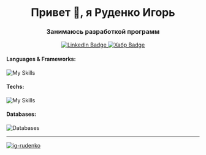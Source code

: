 <h1 align="center">Привет 👋, я Руденко Игорь</h1>
<h3 align="center">Занимаюсь разработкой программ</h3>

<div id="badges" align="center">
  <a href="https://www.linkedin.com/in/igor-rudenko-a59592222/" target="_blank">
    <img src="https://img.shields.io/badge/LinkedIn-blue?style=for-the-badge&logo=linkedin&logoColor=white" alt="LinkedIn Badge"/>
  </a>

  <a href="https://habr.com/ru/users/ig_rudenko/publications/articles/" target="_blank">
    <img src="https://img.shields.io/badge/Хабр-skyblue?style=for-the-badge&logo=habr&logoColor=white" alt="Хабр Badge"/>
  </a>
  
</div>


<h4 align="left">Languages & Frameworks:</h4>

![My Skills](https://skillicons.dev/icons?i=py,go,js,ts,bash,django,flask,fastapi,vue)

<h4 align="left">Techs:</h4>

![My Skills](https://skillicons.dev/icons?i=docker,ansible,nginx,rabbitmq,elasticsearch,jenkins)


<h4 align="left">Databases:</h4>

![Databases](https://skillicons.dev/icons?i=postgres,mysql,redis,mongo)

<hr>
<a href="https://github.com/ryo-ma/github-profile-trophy"><img src="https://github-profile-trophy.vercel.app/?username=ig-rudenko&no-frame=true&no-bg=true&theme=onedark" alt="ig-rudenko" /></a>

<!--
<hr>
<img align="left" src="https://github-readme-stats.vercel.app/api?username=ig-rudenko&show_icons=true&locale=en" alt="ig-rudenko" />


<p>&nbsp;<img align="center" src="https://github-readme-stats.vercel.app/api/top-langs?username=ig-rudenko&show_icons=true&locale=en&layout=compact" alt="ig-rudenko" /></p>
-->
